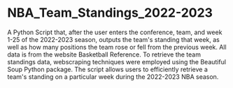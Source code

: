 # NBA_Team_Standings_2022-2023
A Python Script that, after the user enters the conference, team, and week 1-25 of the 2022-2023 season, outputs the team's standing that week, as well as how many positions the team rose or fell from the previous week. All data is from the website Basketball Reference. To retrieve the team standings data, webscraping techniques were employed using the Beautiful Soup Python package. The script allows users to efficiently retrieve a team's standing on a particular week during the 2022-2023 NBA season.
